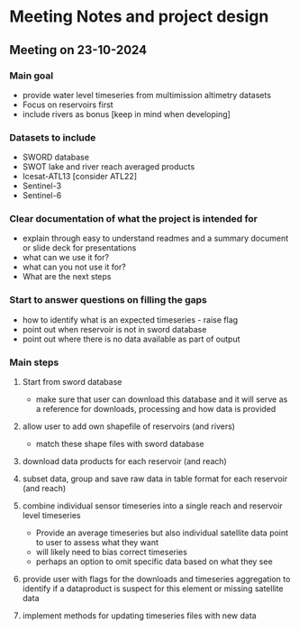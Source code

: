 # Meeting Notes and project design 

## Meeting on 23-10-2024

### Main goal
- provide water level timeseries from multimission altimetry datasets
- Focus on reservoirs first
- include rivers as bonus [keep in mind when developing]

### Datasets to include
- SWORD database
- SWOT lake and river reach averaged products
- Icesat-ATL13 [consider ATL22]
- Sentinel-3
- Sentinel-6

### Clear documentation of what the project is intended for
- explain through easy to understand readmes and a summary document or slide deck for presentations
- what can we use it for?
- what can you not use it for?
- What are the next steps

### Start to answer questions on filling the gaps
- how to identify what is an expected timeseries - raise flag
- point out when reservoir is not in sword database
- point out where there is no data available as part of output

### Main steps
1) Start from sword database
    - make sure that user can download this database and it will serve as a reference for downloads, processing and how data is provided

2) allow user to add own shapefile of reservoirs (and rivers)
    - match these shape files with sword database

3) download data products for each reservoir (and reach)

4) subset data, group and save raw data in table format for each reservoir (and reach)

5) combine individual sensor timeseries into a single reach and reservoir level timeseries
    - Provide an average timeseries but also individual satellite data point to user to assess what they want
    - will likely need to bias correct timeseries
    - perhaps an option to omit specific data based on what they see

6) provide user with flags for the downloads and timeseries aggregation to identify if a dataproduct is suspect for this element or missing satellite data

7) implement methods for updating timeseries files with new data
